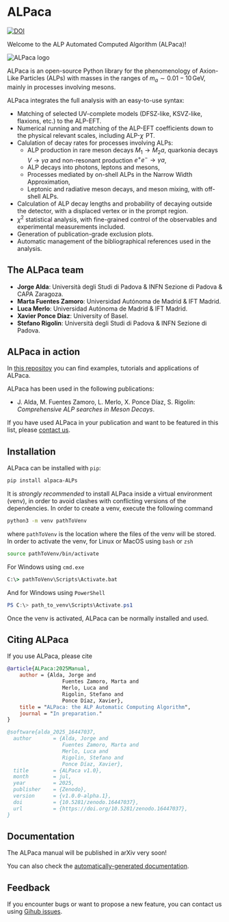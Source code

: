 # ALPaca

[![DOI](https://zenodo.org/badge/DOI/10.5281/zenodo.16447037.svg)](https://doi.org/10.5281/zenodo.16447037)

Welcome to the ALP Automated Computed Algorithm (ALPaca)!

![ALPaca logo](docs/_static/logo.png)

ALPaca is an open-source Python library for the phenomenology of Axion-Like Particles (ALPs) with masses in the ranges of $m_a \sim 0.01 - 10\,\mathrm{GeV}$, mainly in processes involving mesons.

ALPaca integrates the full analysis with an easy-to-use syntax:

* Matching of selected UV-complete models (DFSZ-like, KSVZ-like, flaxions, etc.) to the ALP-EFT.
* Numerical running and matching of the ALP-EFT coefficients down to the physical relevant scales, including ALP-$\chi\!$ PT.
* Calulation of decay rates for processes involving ALPs:
  * ALP production in rare meson decays $M_1\to M_2 a$, quarkonia decays $V\to \gamma a$ and non-resonant production $e^+e^- \to \gamma a$,
  * ALP decays into photons, leptons and mesons,
  * Processes mediated by on-shell ALPs in the Narrow Width Approximation,
  * Leptonic and radiative meson decays, and meson mixing, with off-shell ALPs.
* Calculation of ALP decay lengths and probability of decaying outside the detector, with a displaced vertex or in the prompt region.
* $\chi^2$ statistical analysis, with fine-grained control of the observables and experimental measurements included.
* Generation of publication-grade exclusion plots.
* Automatic management of the bibliographical references used in the analysis.

## The ALPaca team

* **Jorge Alda**: Università degli Studi di Padova & INFN Sezione di Padova & CAPA Zaragoza.
* **Marta Fuentes Zamoro**: Universidad Autónoma de Madrid & IFT Madrid.
* **Luca Merlo**: Universidad Autónoma de Madrid & IFT Madrid.
* **Xavier Ponce Díaz**: University of Basel.
* **Stefano Rigolin**: Università degli Studi di Padova & INFN Sezione di Padova.

## ALPaca in action

In [this repositoy](https://github.com/alp-aca/examples) you can find examples, tutorials and applications of ALPaca.

ALPaca has been used in the following publications:

* J. Alda, M. Fuentes Zamoro, L. Merlo, X. Ponce Díaz, S. Rigolin: *Comprehensive ALP searches in Meson Decays*.

If you have used ALPaca in your publication and want to be featured in this list, please [contact us](https://github.com/alp-aca/alp-aca/issues/new?template=publication-using-alpaca.md).

## Installation

ALPaca can be installed with `pip`:

```bash
pip install alpaca-ALPs
```

It is *strongly recommended* to install ALPaca inside a virtual environment (venv), in order to avoid clashes with conflicting versions of the dependencies. In order to create a venv, execute the following command

```bash
python3 -m venv pathToVenv
```

where `pathToVenv` is the location where the files of the venv will be stored. In order to activate the venv, for Linux or MacOS using `bash` or `zsh`

```bash
source pathToVenv/bin/activate
```

For Windows using ```cmd.exe```

```bat
C:\> pathToVenv\Scripts\Activate.bat
```

And for Windows using ```PowerShell```

```powershell
PS C:\> path_to_venv\Scripts\Activate.ps1
```

Once the venv is activated, ALPaca can be normally installed and used.

## Citing ALPaca

If you use ALPaca, please cite

```bibtex
@article{ALPaca:2025Manual,
    author = {Alda, Jorge and
                  Fuentes Zamoro, Marta and
                  Merlo, Luca and
                  Rigolin, Stefano and
                  Ponce Díaz, Xavier},
    title = "ALPaca: the ALP Automatic Computing Algorithm",
    journal = "In preparation."
}

@software{alda_2025_16447037,
  author       = {Alda, Jorge and
                  Fuentes Zamoro, Marta and
                  Merlo, Luca and
                  Rigolin, Stefano and
                  Ponce Díaz, Xavier},
  title        = {ALPaca v1.0},
  month        = jul,
  year         = 2025,
  publisher    = {Zenodo},
  version      = {v1.0.0-alpha.1},
  doi          = {10.5281/zenodo.16447037},
  url          = {https://doi.org/10.5281/zenodo.16447037},
}
```

## Documentation

The ALPaca manual will be published in arXiv very soon!

You can also check the [automatically-generated documentation](https://alpaca-alps.readthedocs.io/latest/).

## Feedback

If you encounter bugs or want to propose a new feature, you can contact us using [Gihub issues](https://github.com/alp-aca/alp-aca/issues/new/choose).
